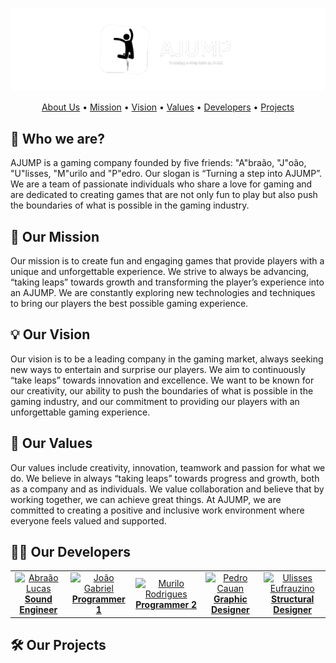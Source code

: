 <div align="center">

  ![AJUMP Banner](https://github.com/AJUMP-Corp/.github/blob/main/ajump_banner.png)

  <a href="#-who-we-are">About Us</a> •
  <a href="#-our-mission">Mission</a> •
  <a href="#-our-vision">Vision</a> •
  <a href="#-our-values">Values</a> •
  <a href="#-our-developers">Developers</a> •
  <a href="#-our-projects">Projects</a>

</div>

## 👥 Who we are?
AJUMP is a gaming company founded by five friends: "A"braão, "J"oão, "U"lisses, "M"urilo and "P"edro. Our slogan is “Turning a step into AJUMP”. We are a team of passionate individuals who share a love for gaming and are dedicated to creating games that are not only fun to play but also push the boundaries of what is possible in the gaming industry.

## 🎯 Our Mission
Our mission is to create fun and engaging games that provide players with a unique and unforgettable experience. We strive to always be advancing, “taking leaps” towards growth and transforming the player’s experience into an AJUMP. We are constantly exploring new technologies and techniques to bring our players the best possible gaming experience.

## 💡 Our Vision
Our vision is to be a leading company in the gaming market, always seeking new ways to entertain and surprise our players. We aim to continuously “take leaps” towards innovation and excellence. We want to be known for our creativity, our ability to push the boundaries of what is possible in the gaming industry, and our commitment to providing our players with an unforgettable gaming experience.

## 🗿 Our Values
Our values include creativity, innovation, teamwork and passion for what we do. We believe in always “taking leaps” towards progress and growth, both as a company and as individuals. We value collaboration and believe that by working together, we can achieve great things. At AJUMP, we are committed to creating a positive and inclusive work environment where everyone feels valued and supported.

## 👨‍💻 Our Developers
<table>
  <tr>
    <td align="center"><a href="https://github.com/abraaolucassb" target="_blank"><img width="64px" height="64px" src="https://images.weserv.nl/?url=https://avatars.githubusercontent.com/u/103671057?v=4&mask=circle" alt="Abraão Lucas"><br><b>Sound Engineer</b></a></td>
    <td align="center"><a href="https://github.com/JGabrielJ" target="_blank"><img width="64px" height="64px" src="https://images.weserv.nl/?url=https://avatars.githubusercontent.com/u/95143389?s=400&u=ab6787c3407ecf0015bab749aabe5109c392cac4&v=4&mask=circle" alt="João Gabriel"><br><b>Programmer 1</b></a></td>
    <td align="center"><a href="https://github.com/MuriloPensativo" target="_blank"><img width="64px" height="64px" src="https://images.weserv.nl/?url=https://avatars.githubusercontent.com/u/106769022?v=4&mask=circle" alt="Murilo Rodrigues"><br><b>Programmer 2</b></a></td>
    <td align="center"><a href="https://github.com/Cauan87" target="_blank"><img width="64px" height="64px" src="https://images.weserv.nl/?url=https://avatars.githubusercontent.com/u/92456337?v=4&mask=circle" alt="Pedro Cauan"><br><b>Graphic Designer</b></a></td>
    <td align="center"><a href="https://github.com/Ulisses-Eufrauzino" target="_blank"><img width="64px" height="64px" src="https://images.weserv.nl/?url=https://avatars.githubusercontent.com/u/89611699?v=4&mask=circle" alt="Ulisses Eufrauzino"><br><b>Structural Designer</b></a></td>
  </tr>
</table>

## 🛠 Our Projects
<!-- Adicionar nossos projetos aqui -->
